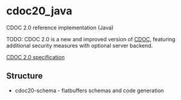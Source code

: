 # cdoc20_java

CDOC 2.0 reference implementation (Java)

TODO: CDOC 2.0 is a new and improved version of [CDOC](https://github.com/open-eid/cdoc4j), featuring additional 
security measures with optional server backend.

[CDOC 2.0 specification](https://overleaf.cloud.cyber.ee/project/61f2b8994efa0a0086c3329d)

## Structure

- cdoc20-schema - flatbuffers schemas and code generation